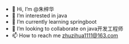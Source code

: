 - 👋 Hi, I’m @朱梓华
- 👀 I’m interested in java
- 🌱 I’m currently learning springboot
- 💞️ I’m looking to collaborate on java开发工程师
- 📫 How to reach me zhuzihua1111@163.com

<!---
zhuzihua0123/zhuzihua0123 is a ✨ special ✨ repository because its `README.md` (this file) appears on your GitHub profile.
You can click the Preview link to take a look at your changes.
--->
